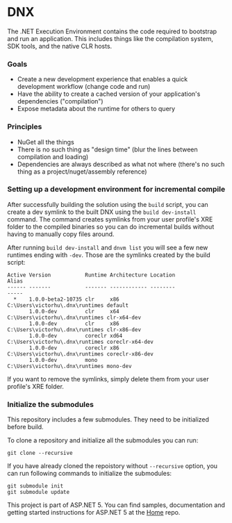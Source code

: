 DNX
===

The .NET Execution Environment contains the code required to bootstrap and run an application. This includes things like the compilation system, SDK tools, and the native CLR hosts.



### Goals
- Create a new development experience that enables a quick development workflow (change code and run)
- Have the ability to create a cached version of your application's dependencies ("compilation")
- Expose metadata about the runtime for others to query

### Principles
- NuGet all the things
- There is no such thing as "design time" (blur the lines between compilation and loading)
- Dependencies are always described as what not where (there's no such thing as a project/nuget/assembly reference)

### Setting up a development environment for incremental compile

After successfully building the solution using the `build` script, you can create a dev symlink to the built DNX using the `build dev-install` command. The command creates symlinks from your user profile's XRE folder to the compiled binaries so you can do incremental builds without having to manually copy files around.

After running `build dev-install` and `dnvm list` you will see a few new runtimes ending with `-dev`. Those are the symlinks created by the build script:

```
Active Version           Runtime Architecture Location                           Alias
------ -------           ------- ------------ --------                           -----
  *    1.0.0-beta2-10735 clr     x86          C:\Users\victorhu\.dnx\runtimes default
       1.0.0-dev         clr     x64          C:\Users\victorhu\.dnx\runtimes clr-x64-dev
       1.0.0-dev         clr     x86          C:\Users\victorhu\.dnx\runtimes clr-x86-dev
       1.0.0-dev         coreclr xd64         C:\Users\victorhu\.dnx\runtimes coreclr-x64-dev
       1.0.0-dev         coreclr x86          C:\Users\victorhu\.dnx\runtimes coreclr-x86-dev
       1.0.0-dev         mono                 C:\Users\victorhu\.dnx\runtimes mono-dev
```

If you want to remove the symlinks, simply delete them from your user profile's XRE folder.

### Initialize the submodules

This repository includes a few submodules. They need to be initialized before build.

To clone a repository and initialize all the submodules you can run:

```
git clone --recursive
```

If you have already cloned the repoistory without `--recursive` option, you can run following commands to initialize the submodules:

```
git submodule init
git submodule update
```

This project is part of ASP.NET 5. You can find samples, documentation and getting started instructions for ASP.NET 5 at the [Home](https://github.com/aspnet/home) repo.
